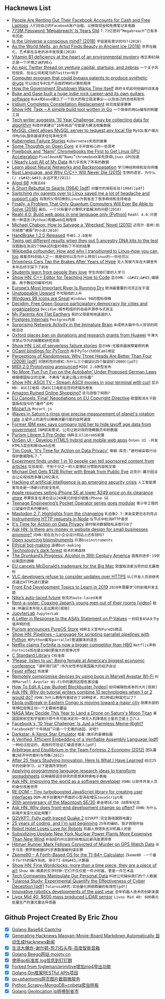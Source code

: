## Hacknews List


- [People Are Renting Out Their Facebook Accounts for Cash and Free Laptops](https://www.buzzfeednews.com/article/craigsilverman/facebook-account-rental-ad-laundering-scam)  `人们将自己的Facebook账户出租，以换取现金和免费笔记本电脑`
- [773M Password ‘Megabreach’ Is Years Old](https://krebsonsecurity.com/2019/01/773m-password-megabreach-is-years-old/)  `7.73亿密码“Megabreach”已有多年历史`
- [Is the Universe a conscious mind? (2018)](https://aeon.co/essays/cosmopsychism-explains-why-the-universe-is-fine-tuned-for-life)  `宇宙是有意识的吗?(2018)`
- [As the World Melts, an Artist Finds Beauty in Ancient Ice (2018)](https://www.newyorker.com/tech/annals-of-technology/as-the-world-melts-an-artist-finds-beauty-in-ancient-ice)  `世界在融化，艺术家在古老的冰中发现美(2018)`
- [Vitamin B1 deficiency at the heart of an environmental mystery](https://www.pnas.org/content/115/42/10532)  `维生素B1缺乏是一个环境之谜的核心`
- [An epic Twitter thread on venture capital, startups, and zebras](https://siliconflorist.com/2019/01/14/an-epic-twitter-thread-on-venture-capital-startups-and-zebras/)  `一个关于风险投资、创业公司和斑马的Twitter帖子`
- [Computer program that could bypass patents to produce synthetic drugs](https://www.europeanpharmaceuticalreview.com/news/83106/intellectual-property-patent/)  `可以绕过专利生产合成药物的计算机程序`
- [How the Government Shutdown Warps Time Itself](https://typesandtimes.net/2019/01/shutdown-warps-time)  `政府关机如何扭曲时间本身`
- [Buke and Gase built a huge indie rock career–and its own guitars, software](https://arstechnica.com/gaming/2019/01/how-buke-and-gase-built-a-huge-indie-rock-career-and-its-own-guitars-software/)  `Buke和Gase建立了一个巨大的独立摇滚事业——以及自己的吉他和软件`
- [Iridium Completes Constellation Replacement](https://www.flyingmag.com/iridium-completes-constellation-replacement?cmpid=ene20190117&amp;utm_source=internal&amp;utm_medium=email&amp;cid=46955&amp;mid=405018335)  `铱完成星座置换`
- [Show HN: Task – A simple build tool written in Go](https://taskfile.org/)  `一个简单的用Go编写的构建工具`
- [Tech writer suggests &#39;10 Year Challenge&#39; may be collecting data for algorithm](https://www.ctvnews.ca/sci-tech/tech-writer-suggests-10-year-challenge-may-be-collecting-data-for-facial-recognition-algorithm-1.4259579)  `科技作家建议“10年挑战”可能是为算法收集数据`
- [MySQL client allows MySQL server to request any local file](https://gwillem.gitlab.io/2019/01/20/sites-hacked-via-mysql-protocal-flaw/)  `MySQL客户端允许MySQL服务器请求任何本地文件`
- [Kubernetes Failure Stories](https://srcco.de/posts/kubernetes-failure-stories.html)  `Kubernetes失败的故事`
- [Some Thoughts on Open Core](https://www.linuxjournal.com/content/some-thoughts-open-core)  `关于开放核心的一些思考`
- [Pixelbook and “Nami” Chromebooks the First to Get Linux GPU Acceleration](https://www.aboutchromebooks.com/news/pixelbook-and-nami-chromebooks-the-first-to-get-linux-gpu-acceleration-in-project-crostini/)  `Pixelbook和“Nami”chromebook率先获得Linux GPU加速`
- [I Nearly Lost All of My Data](https://kevq.uk/i-nearly-lost-all-of-my-data/)  `我几乎丢失了所有的数据`
- [Learn about Neural Networks and Backpropagation](https://towardsdatascience.com/everything-you-need-to-know-about-neural-networks-and-backpropagation-machine-learning-made-easy-e5285bc2be3a)  `学习神经网络和反向传播`
- [Rust Language, and Why C/C&#43;&#43; Will Never Die (2015)](https://www.viva64.com/en/b/0324/)  `生锈的语言，为什么C/ c&#43;&#43;永远不死(2015)`
- [Algol 68](https://mraths.org.uk/?page_id=2862)  `大陵五68`
- [A Short Rebuttal to Searle (1984) [pdf]](http://ai.stanford.edu/~nilsson/OnlinePubs-Nils/General%20Essays/OtherEssays-Nils/searle.pdf)  `对塞尔的简短反驳(1984)[pdf]`
- [Switching my parents over to Linux saved me a lot of headache and support calls](https://write.as/simonfrey/how-switching-my-parents-over-to-linux-saved-me-a-lot-of-headache-and-support)  `将我的父母切换到Linux为我省去了很多麻烦和支持电话`
- [Finally, a Problem That Only Quantum Computers Will Ever Be Able to Solve (2018)](https://www.quantamagazine.org/finally-a-problem-that-only-quantum-computers-will-ever-be-able-to-solve-20180621/)  `最后，一个只有量子计算机才能解决的问题(2018)`
- [Reahl 4.0: Build web apps in one language only (Python)](https://www.reahl.org/)  `Reahl 4.0:只使用一种语言(Python)构建web应用程序`
- [Michael Chabon: How to Salvage a &#39;Wrecked&#39; Novel (2010)](https://www.theatlantic.com/entertainment/archive/2010/12/michael-chabon-how-to-salvage-a-wrecked-novel/68665/)  `迈克尔·查邦:如何拯救“被毁”的小说(2010)`
- [HandBrake 1.2.0 Released](https://handbrake.fr/news.php?article=42)  `手闸1.2.0发布`
- [Twins get different results when they put 5 ancestry DNA kits to the test](https://www.cbc.ca/news/technology/dna-ancestry-kits-twins-marketplace-1.4980976)  `双胞胎在测试5个DNA试剂盒时得到了不同的结果`
- [Wikipedia cofounder: How and why I transitioned to Linux–how you can, too](http://larrysanger.org/2019/01/how-and-why-i-transitioned-to-linux-how-you-can-too/)  `维基百科创始人之一:我是如何以及为什么转向linux的——你也可以`
- [Driverless Cars Tap the Brakes After Years of Hype](https://www.wsj.com/articles/driverless-cars-tap-the-brakes-after-years-of-hype-11547737205)  `无人驾驶汽车在大肆宣传多年后终于踩下了刹车`
- [Students learn from people they love](https://www.nytimes.com/2019/01/17/opinion/learning-emotion-education.html)  `学生向他们爱的人学习`
- [Show HN: C&#43;&#43; Editor for Teaching How to Code](http://emun.ro/workspace)  `显示HN: c&#43;&#43;编辑器，用于教如何编写代码`
- [Europe’s Most Important River Is Running Dry](https://www.bloomberg.com/news/articles/2019-01-18/europe-s-most-important-river-is-running-dry)  `欧洲最重要的河流正在干涸`
- [Unstoppable Upward](https://www.lrb.co.uk/v41/n02/james-wolcott/the-unstoppable-upward)  `不可阻挡的上升`
- [Windows 98 Icons are Great](https://alexmeub.com/old-windows-icons/)  `Windows 98的图标很棒`
- [Decidim: Free Open-Source participatory democracy for cities and organizations](https://decidim.org/)  `Decidim:城市和组织的自由开源参与式民主`
- [My Parents Are Flat Earthers](https://jameshfisher.com/2019/01/20/my-parents-are-flat-earthers)  `我的父母是地地道道的人`
- [Postgres Internals](http://www.interdb.jp/pg/index.html)  `Postgres内部`
- [Surprising Network Activity in the Immature Brain](http://maxplanck.nautil.us/article/354/surprising-network-activity-in-the-immature-brain)  `未成熟大脑中令人惊讶的网络活动`
- [Oxford places ban on donations and research grants from Huawei](https://www.theguardian.com/technology/2019/jan/17/oxford-places-ban-on-donations-and-research-grants-from-huawei-chinese-national-security)  `牛津大学禁止华为的捐赠和研究资助`
- [Show HN: List of serverless failure stories](https://github.com/cristim/serverless-failure-stories)  `显示HN:无服务器故障案例列表`
- [OCaml bindings for PyTorch](https://github.com/LaurentMazare/ocaml-torch)  `用于PyTorch的OCaml绑定`
- [Perceptions of Randomness: Why Three Heads Are Better Than Four (2009) [pdf]](http://psych.cf.ac.uk/home2/hahn/Psychological_Review_2009_Hahn.pdf)  `对随机性的感知:为什么三个脑袋比四个脑袋好(2009)[pdf]`
- [MIDI 2.0 Prototyping announced](https://www.midi.org/articles-old/the-midi-manufacturers-association-mma-and-the-association-of-music-electronics-industry-amei-announce-midi-2-0tm-prototyping)  `MIDI 2.0原型发布`
- [No More ‘Fun Fun Fun on the Autobahn’ Under Proposed German Laws](https://www.bloomberg.com/news/articles/2019-01-19/no-more-fun-fun-fun-on-the-autobahn-under-proposed-german-laws)  `根据德国拟议的法律，不再有“高速公路上的乐趣”`
- [Show HN: ASCII TV – Stream ASCII movies in your terminal with curl](https://github.com/martinraison/ascii-tv)  `显示HN: ASCII电视-流ASCII电影在您的终端与卷发`
- [Amazon Ruined Online Shopping?](https://www.theatlantic.com/technology/archive/2019/01/amazon-made-online-commerce-bewildering/580660/)  `亚马逊毁了网购?`
- [EU Cancels &#39;Final&#39; Negotiations on EU Copyright Directive](https://www.techdirt.com/articles/20190118/11062441423/eu-cancels-final-negotiations-eu-copyright-directive-as-it-becomes-clear-there-isnt-enough-support.shtml)  `欧盟取消关于欧盟版权指令的“最终”谈判`
- [Mozart.js](http://adamjgrant.github.io/Mozart/)  `Mozart.js`
- [Waves in Saturn&#39;s rings give precise measurement of planet&#39;s rotation rate](https://phys.org/news/2019-01-saturn-precise-planet-rotation.html)  `土星环上的波可以精确测量行星的自转速度`
- [Former IBM exec says company told her to hide layoff age data from government](https://www.theregister.co.uk/2019/01/18/ibm_government_lying_claims/)  `IBM前高管说，公司让她对政府隐瞒裁员年龄数据`
- [Purism Librem 5 Pre Order](https://puri.sm/products/librem-5/)  `纯粹主义librem5前置`
- [OnSen UI – Develop HTML5 hybrid and mobile web apps](https://onsen.io/)  `OnSen UI -开发HTML5混合和移动web应用`
- [Tim Cook: &#39;It&#39;s Time for Action on Data Privacy&#39;](https://daringfireball.net/linked/2019/01/17/cook-privacy)  `蒂姆·库克:“是时候采取行动保护数据隐私了。”`
- [Experiment finds under 1 in 10 people can tell sponsored content from articles](https://www.bu.edu/research/articles/native-advertising-in-fake-news-era/)  `实验发现，不到十分之一的人能够区分赞助内容和文章`
- [Michael Dell Gets $12B Richer with Break from Public Eye](https://www.bloomberg.com/news/articles/2019-01-11/michael-dell-gets-12-billion-richer-with-break-from-public-eye)  `迈克尔·戴尔因淡出公众视线而多赚120亿美元`
- [Hacking of artificial intelligence is an emerging security crisis](https://www.wired.co.uk/article/artificial-intelligence-hacking-machine-learning-adversarial)  `人工智能黑客攻击是一场新兴的安全危机`
- [Apple resumes selling iPhone SE at lower $249 price on its clearance store](https://www.apple.com/shop/product/MP7X2LL/A/iphone-se-128gb-space-gray-unlocked)  `苹果恢复在清仓店以249美元的低价销售iPhone SE`
- [Teenage Engineering’s Pocket Operator series goes modular](https://www.factmag.com/2019/01/18/teenage-engineering-pocket-operator-modular-announced/)  `青少年工程的口袋操作员系列模块化`
- [Mastodon 2.7: Highlights from the changelog](https://blog.joinmastodon.org/2019/01/mastodon-2.7/)  `乳齿象2.7:来自变更日志的亮点`
- [Instrumenting HTTP requests in Node](https://medium.com/@tlivings/instrumenting-http-requests-in-node-5bf48c10f1c0)  `在节点中检测HTTP请求`
- [It&#39;s Time for Action on Data Privacy](http://time.com/collection/davos-2019/5502591/tim-cook-data-privacy/)  `是时候对数据隐私采取行动了`
- [Ask HN: Is there any money in website design for small businesses anymore?](item?id=18945658)  `问HN:现在在为小企业设计网站上还有钱吗?`
- [Open sourcing bioinstruments](https://liorpachter.wordpress.com/2019/01/18/open-sourcing-bioinstruments/)  `开源bioinstruments`
- [Ethical bot-making](http://mewo2.com/notes/bot-ethics/)  `道德bot-making`
- [Technology’s dark forest](https://techcrunch.com/2019/01/20/technologys-dark-forest/)  `技术的黑森林`
- [The Drunkard’s Progress: Alcohol in 19th Century America](https://medium.com/bunk/the-drunkards-progress-83ce12f3889c)  `酒鬼的进步:19世纪美国的酒精`
- [EU cancels McDonald’s trademark for the Big Mac](https://slate.com/news-and-politics/2019/01/european-union-mcdonalds-big-mac-trademark-supermacs.html)  `欧盟取消麦当劳的巨无霸商标`
- [VLC developers refuse to consider updates over HTTPS](https://trac.videolan.org/vlc/ticket/21737)  `VLC开发人员拒绝考虑通过HTTPS进行更新`
- [Front End Development Topics to Learn in 2019](https://zendev.com/2019/01/15/frontend-development-topics-to-learn-in-2019.html)  `2019年需要学习的前端开发主题`
- [Nike’s auto-laced future](https://techcrunch.com/2019/01/17/nikes-auto-laced-future/)  `耐克的auto-laced未来`
- [Rent-a-sister: Coaxing Japan’s young men out of their rooms [video]](https://www.bbc.com/news/av/stories-46885707/rent-a-sister-coaxing-japan-s-young-men-out-of-their-rooms)  `租妹:哄骗日本年轻人走出房间[视频]`
- [JupyterLab](https://jupyterlab.readthedocs.io/en/stable/)  `JupyterLab`
- [A Letter in Response to the ASA’s Statement on P-Values](https://errorstatistics.com/2019/01/19/a-letter-in-response-to-the-asas-statement-on-p-values-by-ionides-giessing-ritov-and-page/)  `一封回复ASA关于p值声明的信`
- [Purism announces PureOS Store](https://puri.sm/posts/purism-announces-pureos-store/)  `纯粹主义宣布PureOS商店`
- [Show HN: Pipelines – Language for scripting parrallel pipelines with Python](https://github.com/calebwin/pipelines)  `用Python编写parrallel管道脚本的语言`
- [Netflix claims Fortnite is now a bigger competitor than HBO](http://www.gamasutra.com/view/news/334702/Netflix_claims_Fortnite_is_now_a_bigger_competitor_than_HBO.php)  `Netflix声称Fortnite现在是比HBO更强大的竞争对手`
- [C Standard Library](https://begriffs.com/posts/2019-01-19-inside-c-standard-lib.html)  `C标准库`
- [‘Please, listen to us’: Being female at America’s biggest economic conference](https://www.washingtonpost.com/business/economy/please-listen-to-us-what-its-like-being-female-at-americas-biggest-economic-conference/2019/01/18/4809c294-1b47-11e9-88fe-f9f77a3bcb6c_story.html)  `“请听我们说”:作为女性参加美国最大的经济会议`
- [Fever effect](https://embraceasd.com/the-fever-effect/)  `热效果`
- [Remotely compromise devices by using bugs in Marvell Avastar Wi-Fi](https://embedi.org/blog/remotely-compromise-devices-by-using-bugs-in-marvell-avastar-wi-fi-from-zero-knowledge-to-zero-click-rce/)  `利用Marvell Avastar Wi-Fi中的漏洞远程危害设备`
- [How To Edit A Low-Budget Blockbuster [video]](https://www.youtube.com/watch?v=yYd-3mTr_2I)  `如何编辑低成本的大片[视频]`
- [Ask HN: Why do tutorial writers combine 10 technologies when 1 or 2 would do?](item?id=18950679)  `问HN:为什么教程作者结合了10种技术，而1种或2种就可以了?`
- [Ebola outbreak in Eastern Congo is moving toward a major city](https://www.vox.com/science-and-health/2019/1/18/18188199/drc-ebola-outbreak)  `刚果东部的埃博拉疫情正向一个主要城市蔓延`
- [NASA May Decide This Year to Land a Drone on Saturn&#39;s Moon Titan](https://www.space.com/43010-dragonfly-mission-would-put-a-drone-on-titan.html)  `美国国家航空和宇宙航行局今年可能决定将一架无人机降落在土星的卫星土卫六上`
- [Facebook&#39;s &#39;10 Year Challenge&#39; Is Just a Harmless Meme–Right?](https://www.wired.com/story/facebook-10-year-meme-challenge/)  `Facebook的“十年挑战”只是一个无害的迷因，对吧?`
- [Darkstar: A Xerox Star Emulator](https://engblg.livingcomputers.org/index.php/2019/01/19/introducing-darkstar-a-xerox-star-emulator/)  `暗星:施乐的星模拟器`
- [A Verified, Efficient Embedding of a Verifiable Assembly Language [pdf]](https://www.microsoft.com/en-us/research/uploads/prod/2018/12/popl19-vale.pdf)  `一种经过验证的、高效的可验证汇编语言嵌入[pdf]`
- [Arbitrage and Equilibrium in the Team Fortress 2 Economy (2012)](http://blogs.valvesoftware.com/economics/arbitrage-and-equilibrium-in-the-team-fortress-2-economy/)  `团队要塞2经济中的套利与均衡(2012)`
- [After 25 Years Studying Innovation, Here Is What I Have Learned](https://www.linkedin.com/pulse/after-40-years-studying-innovation-here-what-i-have-christensen/)  `经过25年的创新学习，以下是我所学到的`
- [Applying programming language research ideas to transform spreadsheets](https://www.microsoft.com/en-us/research/blog/influencing-mainstream-software-applying-programming-language-research-ideas-to-transform-spreadsheets/?OCID=msr_blog_PLspreadsheets_popl_highlights)  `应用编程语言研究的思想来转换电子表格`
- [Ask HN: Improving the world as a software developer](item?id=18948427)  `问HN:以软件开发人员的身份改善世界`
- [RE:DOM – Tiny turboboosted JavaScript library for creating user interfaces](https://redom.js.org/)  `DOM—用于创建用户界面的小型涡轮增压JavaScript库`
- [30th anniversary of the Macintosh SE/30](https://twitter.com/nickpunt/status/1086572946481500161)  `麦金塔SE/30 30周年纪念`
- [Ask HN: Why does front-end development change so often?](item?id=18951008)  `问HN:为什么前端开发变化如此频繁?`
- [Q2VKPT: Fully path traced Quake 2](http://brechpunkt.de/q2vkpt)  `Q2VKPT:完全路径跟踪地震2`
- [25 years of coding, and I&#39;m just beginning](https://dev.to/dechamp/25-years-of-coding-and-im-just-beginning-442n)  `25年的编码，我才刚刚开始`
- [Robot Hotel Loses Love for Robots](https://www.wsj.com/articles/robot-hotel-loses-love-for-robots-11547484628)  `机器人旅馆失去对机器人的爱`
- [Subsidizing Upstate New York Nuclear Power Plants More Expensive Than New Wind](https://www.sciencedirect.com/science/article/pii/S0959652618326829)  `补贴纽约州北部的核电站比新风能更昂贵`
- [Hitman Runner Mark Fellows Convicted of Murder on GPS Watch Data](https://www.runnersworld.com/uk/news/a25945315/mark-fellows-runner-hitman-murder/)  `杀手马克·费罗斯根据GPS手表数据被判谋杀罪`
- [Zkeme80 – A Forth-Based OS for the TI-84&#43; Calculator](https://github.com/siraben/zkeme80)  `Zkeme80 -一个基于forth的操作系统，用于TI-84&#43;计算器`
- [Show HN: Fine Wordclocks: more than a time piece, they are a piece of art](http://www.finewordclocks.com)  `Show HN:精美的文字时钟:它们不仅仅是一件计时器，更是一件艺术品`
- [Tech Companies Manipulate Our Personal Data](https://www.nytimes.com/2019/01/18/books/review/shoshana-zuboff-age-of-surveillance-capitalism.html)  `科技公司操纵我们的个人数据`
- [Tularosa Study: Experimental Quantify the Effectiveness of Cyber Deception [pdf]](https://scholarspace.manoa.hawaii.edu/bitstream/10125/60164/0724.pdf)  `Tularosa研究:实验量化网络欺骗的有效性[pdf]`
- [Innovative robotics developments of the past year](https://techxplore.com/news/2019-01-ten-robotics-year.html)  `去年机器人技术的创新发展`
- [Livox Mid 40: $600 mass produced LiDAR sensor](https://www.livoxtech.com/mid-40-and-mid-100)  `Livox Mid 40: 600美元批量生产的激光雷达传感器`

## Github Project Created By Eric Zhou

- [x] [Golang Base64 Captcha](https://github.com/mojocn/base64Captcha)
- [x] [Generating Hacknews Maoyan-Movie-Board Markdown Automatically 自动生成Hacknews新闻](https://github.com/dejavuzhou/md-genie)
- [x] [生活大爆炸-谢尔顿-剪刀石头布-百度智能音箱](https://github.com/mojocn/dueros-bang-game)
- [x] [Golang Beego网站 mojotv.cn](https://github.com/mojocn/www.mojotv.cn)
- [x] [使用go标准库,log信息到钉钉群](https://github.com/mojocn/dooger)
- [x] [Forked from fogleman/primitive增加mp4导出功能](https://github.com/mojocn/primitive)
- [x] [Golang Gin框架RESTful APIs项目](https://github.com/JJJJJJJerk/ezier-golang-web-api-framework)
- [x] [go+phantomjs网页图片截取微服务](https://github.com/mojocn/screen_shot)
- [x] [Python Scrapy+MongoDB+cnbeta爬虫样板](https://github.com/mojocn/scrapy_mongodb_boilerplate_cnbeta)
- [x] [Golang Geolocation Ip转换到省市](https://github.com/mojocn/ip2location)
